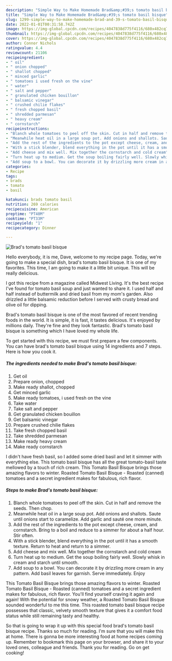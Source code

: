 ```yaml
---
description: "Simple Way to Make Homemade Brad&amp;#39;s tomato basil bisque"
title: "Simple Way to Make Homemade Brad&amp;#39;s tomato basil bisque"
slug: 1299-simple-way-to-make-homemade-brad-and-39-s-tomato-basil-bisque
date: 2022-01-01T00:31:58.742Z
image: https://img-global.cpcdn.com/recipes/4047838d775f4116/680x482cq70/brads-tomato-basil-bisque-recipe-main-photo.jpg
thumbnail: https://img-global.cpcdn.com/recipes/4047838d775f4116/680x482cq70/brads-tomato-basil-bisque-recipe-main-photo.jpg
cover: https://img-global.cpcdn.com/recipes/4047838d775f4116/680x482cq70/brads-tomato-basil-bisque-recipe-main-photo.jpg
author: Connor Nichols
ratingvalue: 4.4
reviewcount: 21106
recipeingredient:
- " oil"
- " onion chopped"
- " shallot chopped"
- " minced garlic"
- " tomatoes i used fresh on the vine"
- " water"
- " salt and pepper"
- " granulated chicken bouillon"
- " balsamic vinegar"
- " crushed chilie flakes"
- " fresh chopped basil"
- " shredded parmesan"
- " heavy cream"
- " cornstarch"
recipeinstructions:
- "Blanch whole tomatoes to peel off the skin. Cut in half and remove the seeds. Then chop."
- "Meanwhile heat oil in a large soup pot. Add onions and shallots. Saute until onions start to caramelize. Add garlic and sauté one more minute."
- "Add the rest of the ingredients to the pot except cheese, cream, and cornstarch. Bring to a boil and reduce to a simmer for about a half hour. Stir often."
- "With a stick blender, blend everything in the pot until it has a smooth texture. Return to heat and return to a simmer."
- "Add cheese and mix well. Mix together the cornstarch and cold cream"
- "Turn heat up to medium. Get the soup boiling fairly well. Slowly whisk in cream and starch until smooth."
- "Add soup to a bowl. You can decorate it by drizzling more cream in any pattern. Add basil leaves for garnish. Serve immediately. Enjoy"
categories:
- Recipe
tags:
- brads
- tomato
- basil

katakunci: brads tomato basil 
nutrition: 269 calories
recipecuisine: American
preptime: "PT40M"
cooktime: "PT33M"
recipeyield: "1"
recipecategory: Dinner

---
```



![Brad&#39;s tomato basil bisque](https://img-global.cpcdn.com/recipes/4047838d775f4116/680x482cq70/brads-tomato-basil-bisque-recipe-main-photo.jpg)

Hello everybody, it is me, Dave, welcome to my recipe page. Today, we're going to make a special dish, brad&#39;s tomato basil bisque. It is one of my favorites. This time, I am going to make it a little bit unique. This will be really delicious.

I got this recipe from a magazine called Midwest Living. It&#39;s the best recipe I&#39;ve found for tomato basil soup and just wanted to share it. I used half and half instead of buttermilk and dried basil from my mom&#39;s garden. Also drizzled a little balsamic reduction before I served with crusty bread and olive oil for dipping.

Brad&#39;s tomato basil bisque is one of the most favored of recent trending foods in the world. It is simple, it is fast, it tastes delicious. It's enjoyed by millions daily. They're fine and they look fantastic. Brad&#39;s tomato basil bisque is something which I have loved my whole life.


To get started with this recipe, we must first prepare a few components. You can have brad&#39;s tomato basil bisque using 14 ingredients and 7 steps. Here is how you cook it.

<!--inarticleads1-->

##### The ingredients needed to make Brad&#39;s tomato basil bisque:

1. Get  oil
1. Prepare  onion, chopped
1. Make ready  shallot, chopped
1. Get  minced garlic
1. Make ready  tomatoes, i used fresh on the vine
1. Take  water
1. Take  salt and pepper
1. Get  granulated chicken bouillon
1. Get  balsamic vinegar
1. Prepare  crushed chilie flakes
1. Take  fresh chopped basil
1. Take  shredded parmesan
1. Make ready  heavy cream
1. Make ready  cornstarch


I didn&#39;t have fresh basil, so I added some dried basil and let it simmer with everything else. This tomato basil bisque has all the great tomato-basil taste mellowed by a touch of rich cream. This Tomato Basil Bisque brings those amazing flavors to winter. Roasted Tomato Basil Bisque - Roasted (canned) tomatoes and a secret ingredient makes for fabulous, rich flavor. 

<!--inarticleads2-->

##### Steps to make Brad&#39;s tomato basil bisque:

1. Blanch whole tomatoes to peel off the skin. Cut in half and remove the seeds. Then chop.
1. Meanwhile heat oil in a large soup pot. Add onions and shallots. Saute until onions start to caramelize. Add garlic and sauté one more minute.
1. Add the rest of the ingredients to the pot except cheese, cream, and cornstarch. Bring to a boil and reduce to a simmer for about a half hour. Stir often.
1. With a stick blender, blend everything in the pot until it has a smooth texture. Return to heat and return to a simmer.
1. Add cheese and mix well. Mix together the cornstarch and cold cream
1. Turn heat up to medium. Get the soup boiling fairly well. Slowly whisk in cream and starch until smooth.
1. Add soup to a bowl. You can decorate it by drizzling more cream in any pattern. Add basil leaves for garnish. Serve immediately. Enjoy


This Tomato Basil Bisque brings those amazing flavors to winter. Roasted Tomato Basil Bisque - Roasted (canned) tomatoes and a secret ingredient makes for fabulous, rich flavor. You&#39;ll find yourself craving it again and again! With the potential for snowy weather, a Roasted Tomato Basil Bisque sounded wonderful to me this time. This roasted tomato basil bisque recipe possesses that classic, velvety smooth texture that gives it a comfort food status while still remaining tasty and healthy. 

So that is going to wrap it up with this special food brad&#39;s tomato basil bisque recipe. Thanks so much for reading. I'm sure that you will make this at home. There is gonna be more interesting food at home recipes coming up. Remember to bookmark this page on your browser, and share it to your loved ones, colleague and friends. Thank you for reading. Go on get cooking!
